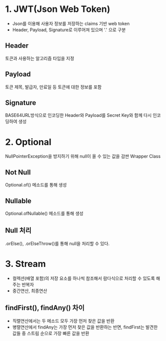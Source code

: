 # 1. JWT(Json Web Token)
 - Json를 이용해 사용자 정보를 저장하는 claims 기반 web token
 - Header, Payload, Signature로 이루어져 있으며 '.' 으로 구분
## Header
토큰과 사용하는 알고리즘 타입을 지정
## Payload
토큰 제목, 발급자, 만료일 등 토큰에 대한 정보를 포함
## Signature
BASE64URL방식으로 인코딩한 Header와 Payload를 Secret Key와 함께 다시 인코딩하여 생성

# 2. Optional
NullPointerException을 방지하기 위해 null이 올 수 있는 값을 감싼 Wrapper Class

## Not Null
Optional.of() 메소드를 통해 생성
## Nullable
Optional.ofNullable() 메소드를 통해 생성
## Null 처리
.orElse(), .orElseThrow()를 통해 null을 처리할 수 있다.

# 3. Stream
 - 컬렉션(배열 포함)의 저장 요소를 하나씩 참조해서 람다식으로 처리할 수 있도록 해주는 반복자
 - 중간연산, 최종연산
## findFirst(), findAny() 차이
 - 직렬연산에서는 두 메소드 모두 가장 먼저 찾은 값을 반환
 - 병렬연산에서 findAny는 가장 먼저 찾은 값을 반환하는 반면, findFirst는 발견한 값들 중 스트림 순으로 가장 빠른 값을 반환

